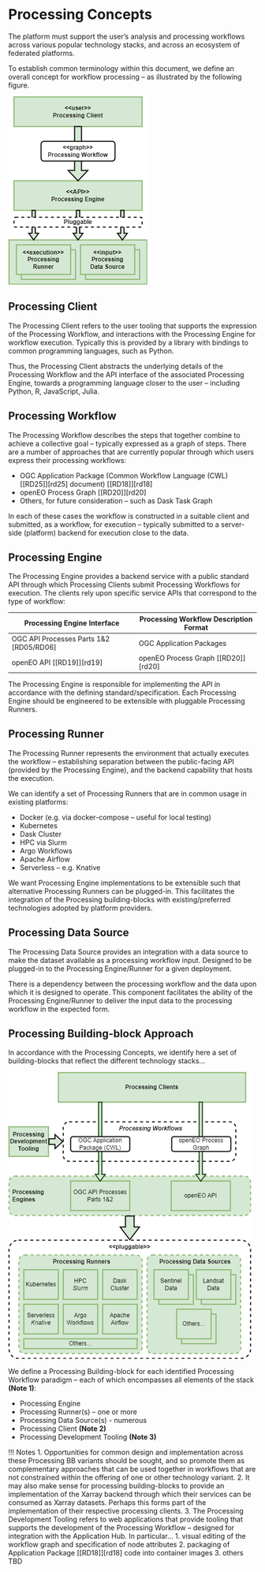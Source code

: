 # Processing Concepts

The platform must support the user’s analysis and processing workflows across various popular technology stacks, and across an ecosystem of federated platforms.

To establish common terminology within this document, we define an overall concept for workflow processing – as illustrated by the following figure.

![Processing Concepts](diagrams/processing-concepts.drawio.png)

## Processing Client

The Processing Client refers to the user tooling that supports the expression of the Processing Workflow, and interactions with the Processing Engine for workflow execution. Typically this is provided by a library with bindings to common programming languages, such as Python.

Thus, the Processing Client abstracts the underlying details of the Processing Workflow and the API interface of the associated Processing Engine, towards a programming language closer to the user – including Python, R, JavaScript, Julia.

## Processing Workflow

The Processing Workflow describes the steps that together combine to achieve a collective goal – typically expressed as a graph of steps. There are a number of approaches that are currently popular through which users express their processing workflows:

*	OGC Application Package (Common Workflow Language (CWL) [[RD25]][rd25] document) [[RD18]][rd18]
*	openEO Process Graph [[RD20]][rd20]
*	Others, for future consideration – such as Dask Task Graph

In each of these cases the workflow is constructed in a suitable client and submitted, as a workflow, for execution – typically submitted to a server-side (platform) backend for execution close to the data.

## Processing Engine

The Processing Engine provides a backend service with a public standard API through which Processing Clients submit Processing Workflows for execution. The clients rely upon specific service APIs that correspond to the type of workflow:

| Processing Engine Interface | Processing Workflow Description Format |
|---|---|
| OGC API Processes Parts 1&2 [RD05/RD06] | OGC Application Packages |
| openEO API [[RD19]][rd19] | openEO Process Graph [[RD20]][rd20] |


The Processing Engine is responsible for implementing the API in accordance with the defining standard/specification. Each Processing Engine should be engineered to be extensible with pluggable Processing Runners.

## Processing Runner

The Processing Runner represents the environment that actually executes the workflow – establishing separation between the public-facing API (provided by the Processing Engine), and the backend capability that hosts the execution.

We can identify a set of Processing Runners that are in common usage in existing platforms:

*	Docker (e.g. via docker-compose – useful for local testing)
*	Kubernetes
*	Dask Cluster
*	HPC via Slurm
*	Argo Workflows
*	Apache Airflow
*	Serverless – e.g. Knative

We want Processing Engine implementations to be extensible such that alternative Processing Runners can be plugged-in. This facilitates the integration of the Processing building-blocks with existing/preferred technologies adopted by platform providers.

## Processing Data Source

The Processing Data Source provides an integration with a data source to make the dataset available as a processing workflow input. Designed to be plugged-in to the Processing Engine/Runner for a given deployment.

There is a dependency between the processing workflow and the data upon which it is designed to operate. This component facilitates the ability of the Processing Engine/Runner to deliver the input data to the processing workflow in the expected form.

## Processing Building-block Approach

In accordance with the Processing Concepts, we identify here a set of building-blocks that reflect the different technology stacks…

![Processing BBs](diagrams/processing-BB.drawio.png)

We define a Processing Building-block for each identified Processing Workflow paradigm – each of which encompasses all elements of the stack **(Note 1)**:

*	Processing Engine
*	Processing Runner(s) – one or more
*	Processing Data Source(s) - numerous
*	Processing Client **(Note 2)**
*	Processing Development Tooling **(Note 3)**

!!! Notes
    1. Opportunities for common design and implementation across these Processing BB variants should be sought, and so promote them as complementary approaches that can be used together in workflows that are not constrained within the offering of one or other technology variant.
    2. It may also make sense for processing building-blocks to provide an implementation of the Xarray backend through which their services can be consumed as Xarray datasets. Perhaps this forms part of the implementation of their respective processing clients.
    3. The Processing Development Tooling refers to web applications that provide tooling that supports the development of the Processing Workflow – designed for integration with the Application Hub. In particular…
        1. visual editing of the workflow graph and specification of node attributes
        2. packaging of Application Package [[RD18]][rd18] code into container images
        3. others TBD
